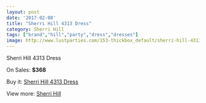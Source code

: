 ```yaml
---
layout: post
date: '2017-02-08'
title: "Sherri Hill 4313 Dress"
category: Sherri Hill
tags: ["brand","hill","party","dress","dresses"]
image: http://www.lustparties.com/153-thickbox_default/sherri-hill-4313-dress.jpg
---
```

Sherri Hill 4313 Dress

On Sales: **$368**
<a href="https://www.lustparties.com/en/sherri-hill/50-sherri-hill-4313-dress.html"><amp-img layout="responsive" width="600" height="600" src="//www.lustparties.com/153-thickbox_default/sherri-hill-4313-dress.jpg" alt="Sherri Hill 4313 Dress 0" /></a>
<a href="https://www.lustparties.com/en/sherri-hill/50-sherri-hill-4313-dress.html"><amp-img layout="responsive" width="600" height="600" src="//www.lustparties.com/154-thickbox_default/sherri-hill-4313-dress.jpg" alt="Sherri Hill 4313 Dress 1" /></a>
<a href="https://www.lustparties.com/en/sherri-hill/50-sherri-hill-4313-dress.html"><amp-img layout="responsive" width="600" height="600" src="//www.lustparties.com/155-thickbox_default/sherri-hill-4313-dress.jpg" alt="Sherri Hill 4313 Dress 2" /></a>

Buy it: [Sherri Hill 4313 Dress](https://www.lustparties.com/en/sherri-hill/50-sherri-hill-4313-dress.html "Sherri Hill 4313 Dress")

View more: [Sherri Hill](https://www.lustparties.com/en/2-sherri-hill "Sherri Hill")